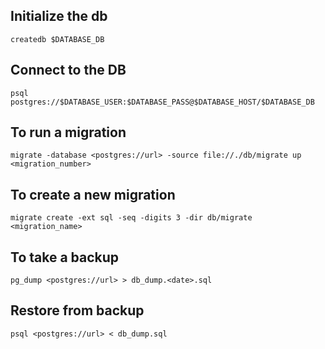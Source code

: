 ## Initialize the db

`createdb $DATABASE_DB`

## Connect to the DB

`psql postgres://$DATABASE_USER:$DATABASE_PASS@$DATABASE_HOST/$DATABASE_DB`

## To run a migration

`migrate -database <postgres://url> -source file://./db/migrate up <migration_number>`

## To create a new migration

`migrate create -ext sql -seq -digits 3 -dir db/migrate <migration_name>`

## To take a backup

`pg_dump <postgres://url> > db_dump.<date>.sql`


## Restore from backup
```
psql <postgres://url> < db_dump.sql
```
